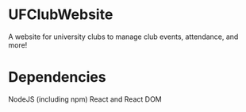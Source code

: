 # UFClubWebsite
A website for university clubs to manage club events, attendance, and more!

# Dependencies
NodeJS (including npm)
React and React DOM
